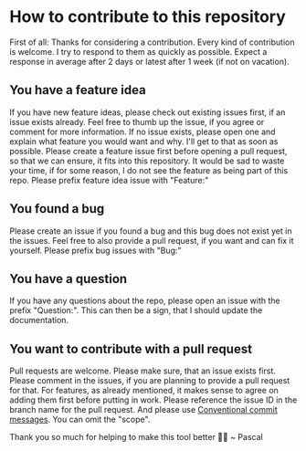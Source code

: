 # How to contribute to this repository

First of all: Thanks for considering a contribution. Every kind of contribution is welcome. I try to respond to them as quickly as possible. Expect a response in average after 2 days or latest after 1 week (if not on vacation).

## You have a feature idea

If you have new feature ideas, please check out existing issues first, if an issue exists already. Feel free to thumb up the issue, if you agree or comment for more information. If no issue exists, please open one and explain what feature you would want and why. I'll get to that as soon as possible. Please create a feature issue first before opening a pull request, so that we can ensure, it fits into this repository. It would be sad to waste your time, if for some reason, I do not see the feature as being part of this repo. Please prefix feature idea issue with "Feature:"

## You found a bug

Please create an issue if you found a bug and this bug does not exist yet in the issues. Feel free to also provide a pull request, if you want and can fix it yourself. Please prefix bug issues with "Bug:"

## You have a question

If you have any questions about the repo, please open an issue with the prefix "Question:". This can then be a sign, that I should update the documentation.

## You want to contribute with a pull request

Pull requests are welcome. Please make sure, that an issue exists first. Please comment in the issues, if you are planning to provide a pull request for that. For features, as already mentioned, it makes sense to agree on adding them first before putting in work. Please reference the issue ID in the branch name for the pull request. And please use [Conventional commit messages](https://www.conventionalcommits.org/en/v1.0.0/). You can omit the "scope".

Thank you so much for helping to make this tool better 👏👏
~ Pascal
